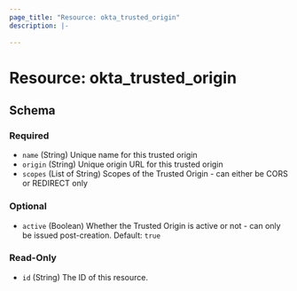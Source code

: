 ```yaml
---
page_title: "Resource: okta_trusted_origin"
description: |-
  
---
```


# Resource: okta_trusted_origin





<!-- schema generated by tfplugindocs -->
## Schema

### Required

- `name` (String) Unique name for this trusted origin
- `origin` (String) Unique origin URL for this trusted origin
- `scopes` (List of String) Scopes of the Trusted Origin - can either be CORS or REDIRECT only

### Optional

- `active` (Boolean) Whether the Trusted Origin is active or not - can only be issued post-creation. Default: `true`

### Read-Only

- `id` (String) The ID of this resource.


